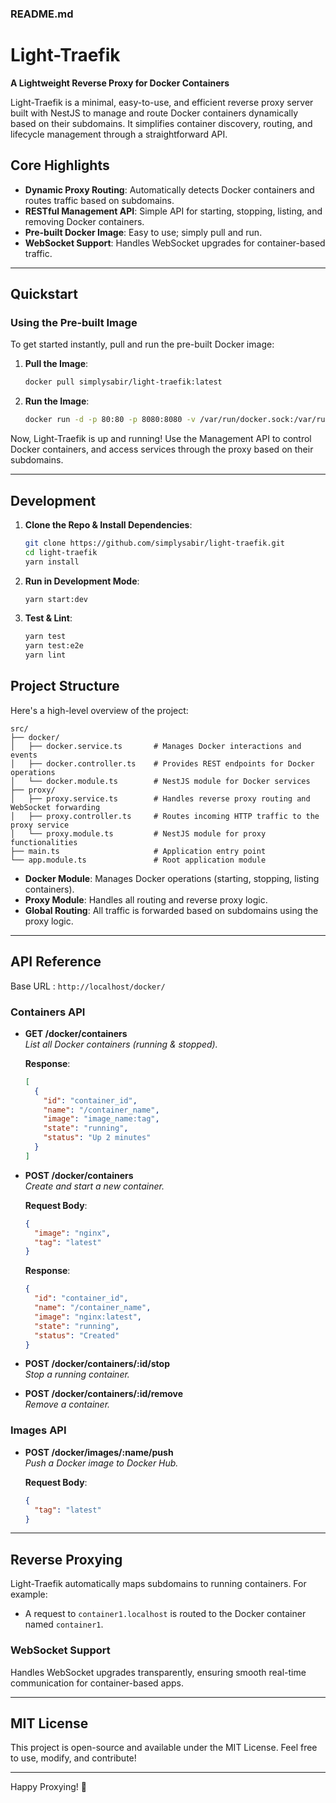 ### **README.md**

# Light-Traefik

**A Lightweight Reverse Proxy for Docker Containers**

Light-Traefik is a minimal, easy-to-use, and efficient reverse proxy server built with NestJS to manage and route Docker containers dynamically based on their subdomains. It simplifies container discovery, routing, and lifecycle management through a straightforward API.

## **Core Highlights**

- **Dynamic Proxy Routing**: Automatically detects Docker containers and routes traffic based on subdomains.
- **RESTful Management API**: Simple API for starting, stopping, listing, and removing Docker containers.
- **Pre-built Docker Image**: Easy to use; simply pull and run.
- **WebSocket Support**: Handles WebSocket upgrades for container-based traffic.

---

## **Quickstart**

### **Using the Pre-built Image**
To get started instantly, pull and run the pre-built Docker image:

1. **Pull the Image**:
    ```bash
    docker pull simplysabir/light-traefik:latest
    ```

2. **Run the Image**:
    ```bash
    docker run -d -p 80:80 -p 8080:8080 -v /var/run/docker.sock:/var/run/docker.sock simplysabir/light-traefik:latest
    ```

Now, Light-Traefik is up and running! Use the Management API to control Docker containers, and access services through the proxy based on their subdomains.

---

## **Development**

1. **Clone the Repo & Install Dependencies**:
    ```bash
    git clone https://github.com/simplysabir/light-traefik.git
    cd light-traefik
    yarn install
    ```

2. **Run in Development Mode**:
    ```bash
    yarn start:dev
    ```

3. **Test & Lint**:
    ```bash
    yarn test
    yarn test:e2e
    yarn lint
    ```

## **Project Structure**
Here's a high-level overview of the project:
```
src/
├── docker/
│   ├── docker.service.ts       # Manages Docker interactions and events
│   ├── docker.controller.ts    # Provides REST endpoints for Docker operations
│   └── docker.module.ts        # NestJS module for Docker services
├── proxy/
│   ├── proxy.service.ts        # Handles reverse proxy routing and WebSocket forwarding
│   ├── proxy.controller.ts     # Routes incoming HTTP traffic to the proxy service
│   └── proxy.module.ts         # NestJS module for proxy functionalities
├── main.ts                     # Application entry point
└── app.module.ts               # Root application module
```

- **Docker Module**: Manages Docker operations (starting, stopping, listing containers).
- **Proxy Module**: Handles all routing and reverse proxy logic.
- **Global Routing**: All traffic is forwarded based on subdomains using the proxy logic.

---

## **API Reference**

Base URL :  `http://localhost/docker/`

### **Containers API**

- **GET /docker/containers**  
  *List all Docker containers (running & stopped).*
  
  **Response**:
  ```json
  [
    {
      "id": "container_id",
      "name": "/container_name",
      "image": "image_name:tag",
      "state": "running",
      "status": "Up 2 minutes"
    }
  ]
  ```

- **POST /docker/containers**  
  *Create and start a new container.*
  
  **Request Body**:
  ```json
  {
    "image": "nginx",
    "tag": "latest"
  }
  ```

  **Response**:
  ```json
  {
    "id": "container_id",
    "name": "/container_name",
    "image": "nginx:latest",
    "state": "running",
    "status": "Created"
  }
  ```

- **POST /docker/containers/:id/stop**  
  *Stop a running container.*

- **POST /docker/containers/:id/remove**  
  *Remove a container.*

### **Images API**

- **POST /docker/images/:name/push**  
  *Push a Docker image to Docker Hub.*

  **Request Body**:
  ```json
  {
    "tag": "latest"
  }
  ```

---

## **Reverse Proxying**
Light-Traefik automatically maps subdomains to running containers. For example:
- A request to `container1.localhost` is routed to the Docker container named `container1`.

### **WebSocket Support**
Handles WebSocket upgrades transparently, ensuring smooth real-time communication for container-based apps.

---

## **MIT License**
This project is open-source and available under the MIT License. Feel free to use, modify, and contribute!

---

Happy Proxying! 🚀